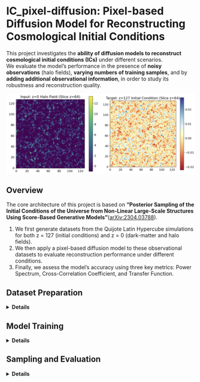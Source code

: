 # IC_pixel-diffusion: Pixel-based Diffusion Model for Reconstructing Cosmological Initial Conditions

This project investigates the **ability of diffusion models to reconstruct cosmological initial conditions (ICs)** under different scenarios.  
We evaluate the model’s performance in the presence of **noisy observations** (halo fields), **varying numbers of training samples**, and by **adding additional observational information**, in order to study its robustness and reconstruction quality.


<p align="center">
  <img src="plots/input-target.png"
       alt="Evaluation metrics"
       width="580">
</p>

## Overview

The core architecture of this project is based on **“Posterior Sampling of the Initial Conditions of the Universe from Non-Linear Large-Scale Structures Using Score-Based Generative Models”**([arXiv:2304.03788](https://arxiv.org/abs/2304.03788)).
1. We first generate datasets from the Quijote Latin Hypercube simulations for both z = 127 (initial conditions) and z = 0 (dark-matter and halo fields).  
2. We then apply a pixel-based diffusion model to these observational datasets to evaluate reconstruction performance under different conditions. 
3. Finally, we assess the model’s accuracy using three key metrics: Power Spectrum, Cross-Correlation Coefficient, and Transfer Function.


## Dataset Preparation
<details>
<summary><b>Details</b></summary>

The dataset used for this project is based on the **Quijote simulation suite**, which provides large-scale N-body simulations of the Universe.  
These simulations are used here to generate both the initial condition density fields (z = 127) and the observational fields — including dark matter** and **halo density fields (z = 0).

You can access all Quijote simulation datasets through their official website:[https://quijote-simulations.readthedocs.io](https://quijote-simulations.readthedocs.io/en/latest/index.html#). After downloading the simulation data, use the generation scripts provided in this repository to produce the voxelized datasets.

- The **initial condition (z = 127)** density fields are generated using the Latin Hypercube simulation snapshots from Quijote. [Initial Condition Generation Code](https://github.com/UVA-MLSys/IC_pixel-diffusion/blob/main/Dataset/generate_train_z127_density.py)

- The **dark matter density fields (z = 0)** are generated from the same Latin Hypercube snapshots.[Dark Matter Density Field Code](https://github.com/UVA-MLSys/IC_pixel-diffusion/blob/main/Dataset/generate_train_z0_density.py)

- The **halo density fields (z = 0)** are constructed from halo catalogs produced by the Friends-of-Friends (FoF) algorithm applied to the Quijote N-body simulations.[Halo Field Generation Code](https://github.com/UVA-MLSys/IC_pixel diffusion/blob/main/Dataset/generate_halo_redshift_mass.py)

After generating the individual samples for both redshifts (z = 127 and z = 0), use the **stacking script** in the `Dataset/` folder to combine all simulation IDs into single large `.npy` arrays for training.

Depending on your training setup, you can select how many samples to use based on simulation ID. and split dataset between training and testing sampling based on Sim IDs. 

For demonstration purposes, three small stacked dataset samples are included in the `Dataset/` folder:

- `quijote128_halo_train_3.npy` — stacked sample of **z = 0 halo density fields** (3 simulations)  
- `quijote128_dm_train_3.npy` — stacked sample of **z = 0 dark matter density fields** (3 simulations)  
- `quijote128_z127_train_3.npy` — stacked sample of **z = 127 initial condition fields** (3 simulations)

These example files allow users to verify the dataset format and test the training and sampling scripts without downloading the full dataset.

The **complete datasets** (2000 generated samples for each redshift) are available on Google Drive:
- [Full Halo z = 0 Dataset](https://drive.google.com/drive/folders/1q6G-_9AL3xSll_kI4hf-qtSbotvebPuy?usp=drive_link)  
- [Full Dark Matter z = 0 Dataset](https://drive.google.com/drive/folders/1q6G-_9AL3xSll_kI4hf-qtSbotvebPuy?usp=drive_link)  
- [Full z = 127 Dataset](https://drive.google.com/drive/folders/1BO2AznTSw_31z-AjEa_gmPvNS8frHMcL?usp=drive_link)

</details>


## Model Training
<details>
<summary><b> Details </b></summary>

The stacked datasets of both redshifts (**z = 0** halo fields and **z = 127** initial condition fields)
are fed into the conditional diffusion model to begin training.  
A total of **1900 samples** are used for training for each redshift. 
The corresponding training script is provided here: [train code](https://github.com/UVA-MLSys/IC_pixel-diffusion/blob/main/train.py)
Training is performed on **4 NVIDIA A100 GPUs** available on the **UVA Rivanna** supercomputing cluster,
using a **batch size of 4 per GPU** (effective total batch size of 16) for **400 epochs**.  
The complete training process takes approximately **17 hours**.

All key hyperparameters, such as the number of epochs, batch size, learning rate, and model configuration,
can be modified in the corresponding [config file](https://github.com/UVA-MLSys/IC_pixel-diffusion/blob/main/config.json) to suit different datasets or experiments.

</details>

## Sampling and Evaluation
<details> 
<summary><b> Details</b></summary>

After training, the model enters the **sampling phase**, where it generates reconstructed
initial conditions from unseen test data. During sampling, the model receives the **observed z = 0 halo field**
as input and progressively denoises it to reconstruct the corresponding **z = 127 initial condition field**.

The sampling process is handled by the following script:
[`sample.py`](https://github.com/UVA-MLSys/IC_pixel-diffusion/blob/main/sample.py)

The **number of generated samples** can be adjusted as a hyperparameter in the configuration file, allowing flexibility in testing on different dataset sizes.

Once the samples are generated, they are combined into a single file using the stacking script:
[`combine_samples.py`](https://github.com/UVA-MLSys/IC_pixel-diffusion/blob/main/Combine_sample.py)

This combined sample file is then used to evaluate the model’s reconstruction performance.
The evaluation is performed using:
[`result.py`](https://github.com/UVA-MLSys/IC_pixel-diffusion/blob/main/results.py)

The evaluation script computes three key metrics to assess reconstruction quality:
- **Power Spectrum** — measures the statistical similarity of large-scale modes.  
- **Cross-Correlation Coefficient** — quantifies the correlation between predicted and true fields.  
- **Transfer Function** — evaluates the scale-dependent amplitude accuracy.


The figure below shows the evaluation results for the model trained on **1900 samples** and
**conditioned on the halo density field**.  
It presents the three key metrics—**Power Spectrum**, **Cross-Correlation**, and
**Transfer Function**—used to assess the reconstruction performance of the model.

<p align="center">
  <img src="plots/eval_plot.png"
       alt="Evaluation metrics"
       width="380">
</p>


</details>

